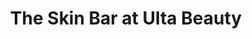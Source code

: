 ---
title: "The Skin Bar at Ulta Beauty"
url: /chicago/the-skin-bar-at-ulta-beauty-north-clark-street/
shop: beauty
---